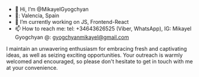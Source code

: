 - 👋 Hi, I’m @MikayelGyogchyan
- 📍: Valencia, Spain
- 🌱 I’m currently working on JS, Frontend-React
- 📫 How to reach me: 
         tel: +34643626525 (Viber, WhatsApp),
         IG: Mikayel Gyogchyan
         @: gyogchyanmikayel@gmail.com

I maintain an unwavering enthusiasm for embracing fresh and captivating ideas, as well as seizing exciting opportunities. Your outreach is warmly welcomed and encouraged, so please don't hesitate to get in touch with me at your convenience.
<!---
MikayelGyogchyan/MikayelGyogchyan is a ✨ special ✨ repository because its `README.md` (this file) appears on your GitHub profile.
You can click the Preview link to take a look at your changes.
--->
